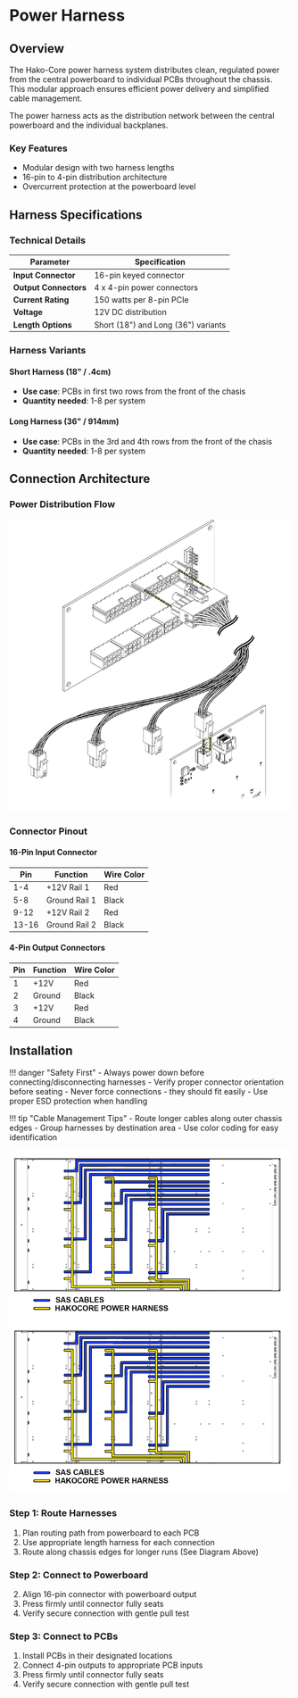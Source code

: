 # Power Harness



## Overview

The Hako-Core power harness system distributes clean, regulated power from the central powerboard to individual PCBs throughout the chassis. This modular approach ensures efficient power delivery and simplified cable management.

The power harness acts as the distribution network between the central powerboard and the individual backplanes.

### Key Features

- Modular design with two harness lengths
- 16-pin to 4-pin distribution architecture  
- Overcurrent protection at the powerboard level

## Harness Specifications

### Technical Details

| Parameter | Specification |
|-----------|---------------|
| **Input Connector** | 16-pin keyed connector |
| **Output Connectors** | 4 x 4-pin power connectors |
| **Current Rating** | 150 watts per 8-pin PCIe |
| **Voltage** | 12V DC distribution |
| **Length Options** | Short (18") and Long (36") variants |

### Harness Variants

#### Short Harness (18" / .4cm)
- **Use case**: PCBs in first two rows from the front of the chasis
- **Quantity needed**: 1-8 per system

#### Long Harness (36" / 914mm)  
- **Use case**: PCBs in the 3rd and 4th rows from the front of the chasis
- **Quantity needed**: 1-8 per system

## Connection Architecture

### Power Distribution Flow

![title](../imgs/powerharness.png)

### Connector Pinout

#### 16-Pin Input Connector
| Pin | Function | Wire Color |
|-----|----------|------------|
| 1-4 | +12V Rail 1 | Red |
| 5-8 | Ground Rail 1 | Black |
| 9-12 | +12V Rail 2 | Red |
| 13-16 | Ground Rail 2 | Black |

#### 4-Pin Output Connectors
| Pin | Function | Wire Color |
|-----|----------|------------|
| 1 | +12V | Red |
| 2 | Ground | Black |
| 3 | +12V | Red |
| 4 | Ground | Black |

## Installation

!!! danger "Safety First"
    - Always power down before connecting/disconnecting harnesses
    - Verify proper connector orientation before seating
    - Never force connections - they should fit easily
    - Use proper ESD protection when handling

!!! tip "Cable Management Tips"
    - Route longer cables along outer chassis edges
    - Group harnesses by destination area
    - Use color coding for easy identification

![Cable Routing Hako-Core](../imgs/cableRouting.png)
![Cable Routing Hako-Core Mini](../imgs/cableRouting.png)

### Step 1: Route Harnesses

1. Plan routing path from powerboard to each PCB
2. Use appropriate length harness for each connection
3. Route along chassis edges for longer runs (See Diagram Above)

### Step 2: Connect to Powerboard

2. Align 16-pin connector with powerboard output
3. Press firmly until connector fully seats
4. Verify secure connection with gentle pull test

### Step 3: Connect to PCBs

1. Install PCBs in their designated locations
2. Connect 4-pin outputs to appropriate PCB inputs
3. Press firmly until connector fully seats
4. Verify secure connection with gentle pull test